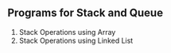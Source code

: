 ## Programs for Stack and Queue
1. Stack Operations using Array
2. Stack Operations using Linked List
